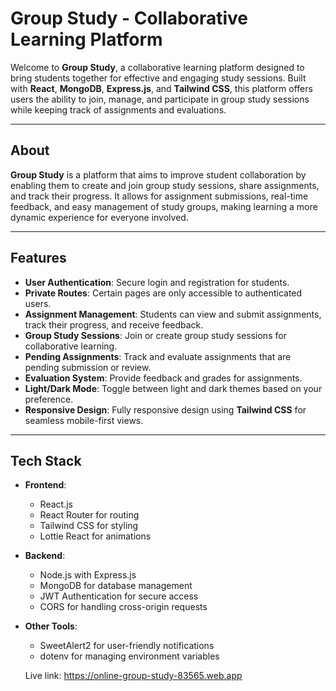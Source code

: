# Group Study - Collaborative Learning Platform

Welcome to **Group Study**, a collaborative learning platform designed to bring students together for effective and engaging study sessions. Built with **React**, **MongoDB**, **Express.js**, and **Tailwind CSS**, this platform offers users the ability to join, manage, and participate in group study sessions while keeping track of assignments and evaluations.

---

## About

**Group Study** is a platform that aims to improve student collaboration by enabling them to create and join group study sessions, share assignments, and track their progress. It allows for assignment submissions, real-time feedback, and easy management of study groups, making learning a more dynamic experience for everyone involved.

---

## Features

- **User Authentication**: Secure login and registration for students.
- **Private Routes**: Certain pages are only accessible to authenticated users.
- **Assignment Management**: Students can view and submit assignments, track their progress, and receive feedback.
- **Group Study Sessions**: Join or create group study sessions for collaborative learning.
- **Pending Assignments**: Track and evaluate assignments that are pending submission or review.
- **Evaluation System**: Provide feedback and grades for assignments.
- **Light/Dark Mode**: Toggle between light and dark themes based on your preference.
- **Responsive Design**: Fully responsive design using **Tailwind CSS** for seamless mobile-first views.

---

## Tech Stack

- **Frontend**:
  - React.js
  - React Router for routing
  - Tailwind CSS for styling
  - Lottie React for animations

- **Backend**:
  - Node.js with Express.js
  - MongoDB for database management
  - JWT Authentication for secure access
  - CORS for handling cross-origin requests

- **Other Tools**:
  - SweetAlert2 for user-friendly notifications
  - dotenv for managing environment variables


  Live link: https://online-group-study-83565.web.app